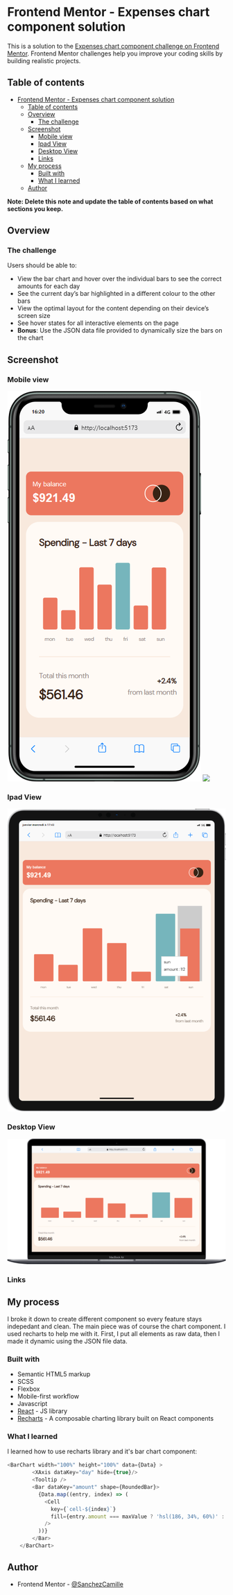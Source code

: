 # Frontend Mentor - Expenses chart component solution

This is a solution to the [Expenses chart component challenge on Frontend Mentor](https://www.frontendmentor.io/challenges/expenses-chart-component-e7yJBUdjwt). Frontend Mentor challenges help you improve your coding skills by building realistic projects. 

## Table of contents

- [Frontend Mentor - Expenses chart component solution](#frontend-mentor---expenses-chart-component-solution)
  - [Table of contents](#table-of-contents)
  - [Overview](#overview)
    - [The challenge](#the-challenge)
  - [Screenshot](#screenshot)
    - [Mobile view](#mobile-view)
    - [Ipad View](#ipad-view)
    - [Desktop View](#desktop-view)
    - [Links](#links)
  - [My process](#my-process)
    - [Built with](#built-with)
    - [What I learned](#what-i-learned)
  - [Author](#author)

**Note: Delete this note and update the table of contents based on what sections you keep.**

## Overview

### The challenge

Users should be able to:

- View the bar chart and hover over the individual bars to see the correct amounts for each day
- See the current day’s bar highlighted in a different colour to the other bars
- View the optimal layout for the content depending on their device’s screen size
- See hover states for all interactive elements on the page
- **Bonus**: Use the JSON data file provided to dynamically size the bars on the chart

## Screenshot

### Mobile view

![](./design/mobile.png)
![](./design/mobile.gif)

### Ipad View

![](./design/mobile%20(1).png)

### Desktop View

![](./design/mobile%20(2).png)

### Links


## My process

I broke it down to create different component so every feature stays indepedant and clean. 
The main piece was of course the chart component. I used recharts to help me with it. 
First, I put all elements as raw data, then I made it dynamic using the JSON file data.


### Built with

- Semantic HTML5 markup
- SCSS
- Flexbox
- Mobile-first workflow
- Javascript
- [React](https://reactjs.org/) - JS library
- [Recharts](https://recharts.org/) - A composable charting library built on React components

### What I learned

I learned how to use recharts library and it's bar chart component:

```js
<BarChart width="100%" height="100%" data={Data} >
        <XAxis dataKey="day" hide={true}/>
        <Tooltip />
        <Bar dataKey="amount" shape={RoundedBar}>
          {Data.map((entry, index) => (
            <Cell
              key={`cell-${index}`}
              fill={entry.amount === maxValue ? 'hsl(186, 34%, 60%)' : 'hsl(10, 79%, 65%)'}
            />
          ))}
        </Bar>
    </BarChart>
```

## Author

- Frontend Mentor - [@SanchezCamille](https://www.frontendmentor.io/profile/SanchezCamille)
